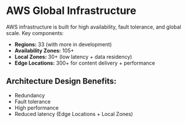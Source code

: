 # AWS Global Infrastructure

AWS infrastructure is built for high availability, fault tolerance, and global scale. Key components:

- **Regions:** 33 (with more in development)
- **Availability Zones:** 105+
- **Local Zones:** 30+ (low latency + data residency)
- **Edge Locations:** 300+ for content delivery + performance

## Architecture Design Benefits:
- Redundancy
- Fault tolerance
- High performance
- Reduced latency (Edge Locations + Local Zones)
